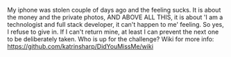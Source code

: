 My iphone was stolen couple of days ago and the feeling sucks. It is about the money and the private photos, AND ABOVE ALL THIS, it is about 'I am a technologist and full stack developer, it can't happen to me' feeling. So yes, I refuse to give in. If I can't return mine, at least I can prevent the next one to be deliberately taken. Who is up for the challenge? Wiki for more info: https://github.com/katrinsharp/DidYouMissMe/wiki
